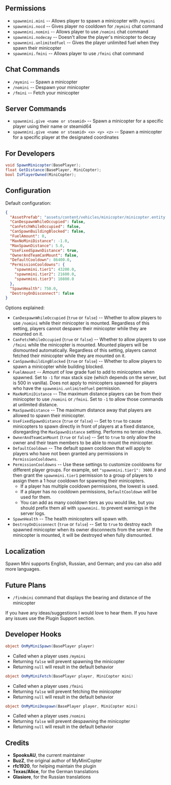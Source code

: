 ## Permissions

* `spawnmini.mini`  -- Allows player to spawn a minicopter with `/mymini`
* `spawnmini.nocd` -- Gives player no cooldown for `/mymini` chat command
* `spawnmini.nomini` -- Allows player to use `/nomini` chat command 
* `spawnmini.nodecay` -- Doesn't allow the player's minicopter to decay
* `spawnmini.unlimitedfuel` -- Gives the player unlimited fuel when they spawn their minicopter
* `spawnmini.fmini` -- Allows player to use `/fmini` chat command

## Chat Commands

* `/mymini` -- Spawn a minicopter
* `/nomini` -- Despawn your minicopter
* `/fmini` -- Fetch your minicopter

## Server Commands

* `spawnmini.give <name or steamid>` -- Spawn a minicopter for a specific player using their name or steamid64
* `spawnmini.give <name or steamid> <x> <y> <z>` -- Spawn a minicopter for a specific player at the designated coordinates

## For Developers

```csharp
void SpawnMinicopter(BasePlayer);
float GetDistance(BasePlayer, MiniCopter);
bool IsPlayerOwned(MiniCopter);
```

## Configuration

Default configuration:
```json
{
  "AssetPrefab": "assets/content/vehicles/minicopter/minicopter.entity.prefab",
  "CanDespawnWhileOccupied": false,
  "CanFetchWhileOccupied": false,
  "CanSpawnBuildingBlocked": false,
  "FuelAmount": 0,
  "MaxNoMiniDistance": -1.0,
  "MaxSpawnDistance": 5.0,
  "UseFixedSpawnDistance": true,
  "OwnerAndTeamCanMount": false,
  "DefaultCooldown": 86400.0,
  "PermissionCooldowns": {
    "spawnmini.tier1": 43200.0,
    "spawnmini.tier2": 21600.0,
    "spawnmini.tier3": 10800.0
  },
  "SpawnHealth": 750.0,
  "DestroyOnDisconnect": false
}
```

Options explained:
* `CanDespawnWhileOccupied` (`true` or `false`) -- Whether to allow players to use `/nomini` while their minicopter is mounted. Regardless of this setting, players cannot despawn their minicopter while they are mounted on it.
* `CanFetchWhileOccupied` (`true` or `false`) -- Whether to allow players to use `/fmini` while the minicopter is mounted. Mounted players will be dismounted automatically. Regardless of this setting, players cannot fetched their minicopter while they are mounted on it.
* `CanSpawnBuildingBlocked` (`true` or `false`) -- Whether to allow players to spawn a minicopter while building blocked.
* `FuelAmount` -- Amount of low grade fuel to add to minicopters when spawned. Set to `-1` for max stack size (which depends on the server, but is 500 in vanilla). Does not apply to minicopters spawned for players who have the `spawnmini.unlimitedfuel` permission.
* `MaxNoMiniDistance` -- The maximum distance players can be from their minicopter to use `/nomini` or `/fmini`. Set to `-1` to allow those commands at unlimited distance.
* `MaxSpawnDistance` -- The maximum distance away that players are allowed to spawn their minicopter.
* `UseFixedSpawnDistance` (`true` or `false`) -- Set to `true` to cause minicopters to spawn directly in front of players at a fixed distance, disregarding the `MaxSpawnDistance` setting. Performs no terrain checks.
* `OwnerAndTeamCanMount` (`true` or `false`) -- Set to `true` to only allow the owner and their team members to be able to mount the minicopter.
* `DefaultCooldown` -- The default spawn cooldown that will apply to players who have not been granted any permissions in `PermissionCooldowns`.
* `PermissionCooldowns` -- Use these settings to customize cooldowns for different player groups. For example, set `"spawnmini.tier1": 3600.0` and then grant the `spawnmini.tier1` permission to a group of players to assign them a 1 hour cooldown for spawning their minicopters.
  * If a player has multiple cooldown permissions, the lowest is used.
  * If a player has no cooldown permissions, `DefaultCooldown` will be used for them.
  * You can add as many cooldown tiers as you would like, but you should prefix them all with `spawnmini.` to prevent warnings in the server logs.
* `SpawnHealth` -- The health minicopters will spawn with.
* `DestroyOnDisconnect` (`true` or `false`) -- Set to `true` to destroy each spawned minicopter when its owner disconnects from the server. If the minicopter is mounted, it will be destroyed when fully dismounted.

## Localization

Spawn Mini supports English, Russian, and German; and you can also add more languages.

## Future Plans

* `/findmini` command that displays the bearing and distance of the minicopter

If you have any ideas/suggestions I would love to hear them. If you have any issues use the Plugin Support section.

## Developer Hooks

```csharp
object OnMyMiniSpawn(BasePlayer player)
```
- Called when a player uses `/mymini`
- Returning `false` will prevent spawning the minicopter
- Returning `null` will result in the default behavior

```csharp
object OnMyMiniFetch(BasePlayer player, MiniCopter mini)
```
- Called when a player uses `/fmini`
- Returning `false` will prevent fetching the minicopter
- Returning `null` will result in the default behavior

```csharp
object OnMyMiniDespawn(BasePlayer player, MiniCopter mini)
```
- Called when a player uses `/nomini`
- Returning `false` will prevent despawning the minicopter
- Returning `null` will result in the default behavior

## Credits

* **SpooksAU**, the current maintainer
* **BuzZ**, the original author of MyMiniCopter
* **rfc1920**, for helping maintain the plugin
* **Texas/Alice**, for the German translations
* **Glasiore**, for the Russian translations
